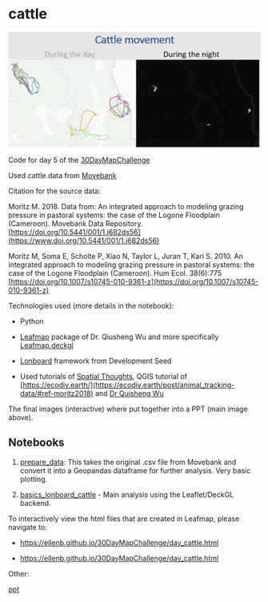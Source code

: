 # cattle

![alt text](images/main.PNG)

Code for day 5 of the [30DayMapChallenge](https://30daymapchallenge.com/)

Used cattle data from [Movebank](https://www.movebank.org/cms/movebank-main)

Citation for the source data:

Moritz M. 2018. Data from: An integrated approach to modeling grazing pressure in pastoral systems: the case of the Logone Floodplain (Cameroon). Movebank Data Repository. [https://doi.org/10.5441/001/1.j682ds56](https://www.doi.org/10.5441/001/1.j682ds56)

Moritz M, Soma E, Scholte P, Xiao N, Taylor L, Juran T, Kari S. 2010. An integrated approach to modeling grazing pressure in pastoral systems: the case of the Logone Floodplain (Cameroon). Hum Ecol. 38(6):775 [https://doi.org/10.1007/s10745-010-9361-z](https://doi.org/10.1007/s10745-010-9361-z)


Technologies used (more details in the notebook):

- Python

- [Leafmap](https://leafmap.org/) package of Dr. Qiusheng Wu and more specifically [Leafmap.deckgl](https://leafmap.org/deckgl/)

- [Lonboard](https://developmentseed.org/lonboard/latest/) framework from Development Seed

- Used tutorials of [Spatial Thoughts](https://spatialthoughts.com/courses/python-dataviz/), QGIS tutorial of [https://ecodiv.earth/](https://ecodiv.earth/post/animal_tracking-data/#ref-moritz2018) and [Dr Quisheng Wu](https://www.youtube.com/playlist?list=PLAxJ4-o7ZoPfb18kNe2luWX9xKg1233i9)

The final images (interactive) where put together into a PPT (main image above).

## Notebooks

1. [prepare_data](prepare_data.ipynb): This takes the original .csv file from Movebank and convert it into a Geopandas dataframe for further analysis. Very basic plotting.

2. [basics_lonboard_cattle]('notebooks/basics_lonboard_cattle.ipynb) - Main analysis using the Leaflet/DeckGL backend.

To interactively view the html files that are created in Leafmap, please navigate to:

- https://ellenb.github.io/30DayMapChallenge/day_cattle.html

- https://ellenb.github.io/30DayMapChallenge/day_cattle.html

Other:

[ppt](ppt/cattle.pdf)
